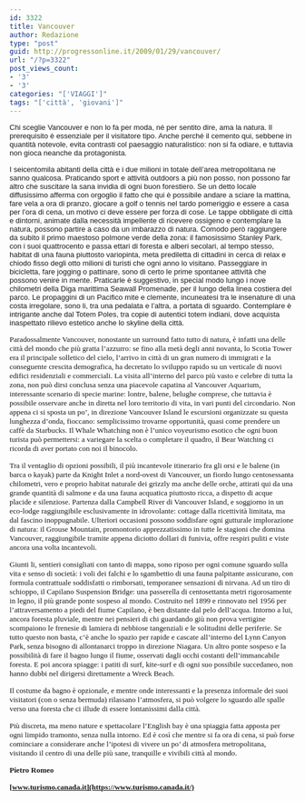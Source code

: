 ```yaml
---
id: 3322
title: Vancouver
author: Redazione
type: "post"
guid: http://progressonline.it/2009/01/29/vancouver/
url: "/?p=3322"
post_views_count:
- '3'
- '3'
categories: "['VIAGGI']"
tags: "['città', 'giovani']"
---
```


<span style="font-size: small; "><span style="font-family: Arial; ">Chi sceglie Vancouver e non lo fa per moda, né per sentito dire, ama la natura. Il prerequisito è essenziale per il visitatore tipo. Anche perché il cemento qui, sebbene in quantità notevole, evita contrasti col paesaggio naturalistico: non si fa odiare, e tuttavia non gioca neanche da protagonista.</span></span>

<span style="font-size: small; "><span style="font-family: Arial; ">I seicentomila abitanti della città e i due milioni in totale dell’area metropolitana ne sanno qualcosa. Praticando sport e attività outdoors a più non posso, non possono far altro che suscitare la sana invidia di ogni buon forestiero. Se un detto locale diffusissimo afferma con orgoglio il fatto che qui è possibile andare a sciare la mattina, fare vela a ora di pranzo, giocare a golf o tennis nel tardo pomeriggio e essere a casa per l’ora di cena, un motivo ci deve essere per forza di cose. Le tappe obbligate di città e dintorni, animate dalla necessità impellente di ricevere ossigeno e contemplare la natura, possono partire a caso da un imbarazzo di natura. Comodo però raggiungere da subito il primo maestoso polmone verde della zona: il famosissimo Stanley Park, con i suoi quattrocento e passa ettari di foresta e alberi secolari, al tempo stesso, habitat di una fauna piuttosto variopinta, meta prediletta di cittadini in cerca di relax e chiodo fisso degli otto milioni di turisti che ogni anno lo visitano. Passeggiare in bicicletta, fare jogging o pattinare, sono di certo le prime spontanee attività che possono venire in mente. Praticarle è suggestivo, in special modo lungo i nove chilometri della Diga marittima Seawall Promenade, per il lungo della linea costiera del parco. Le propaggini di un Pacifico mite e clemente, incuneatesi tra le insenature di una costa irregolare, sono li, tra una pedalata e l’altra, a portata di sguardo. Contemplare è intrigante anche dal Totem Poles, tra copie di autentici totem indiani, dove acquista inaspettato rilievo estetico anche lo skyline della città. </span></span>

<span style="font-size: small; "><span style="font-family: Arial; "> </span></span>

<span style="font-size: 10pt; font-family: Tahoma">Paradossalmente Vancouver, nonostante un surround fatto tutto di natura, è infatti una delle città del mondo che più gratta l’azzurro: se fino alla metà degli anni novanta, lo Scotia Tower era il principale solletico del cielo, l’arrivo in città di un gran numero di immigrati e la conseguente crescita demografica, ha decretato lo sviluppo rapido su un verticale di nuovi edifici residenziali e commerciali. La visita all’interno del parco più vasto e celebre di tutta la zona, non può dirsi conclusa senza una piacevole capatina al Vancouver Aquarium, interessante scenario di specie marine: lontre, balene, belughe comprese, che tuttavia è possibile osservare anche in diretta nel loro territorio di vita, in vari punti del circondario. Non appena ci si sposta un po’, in direzione Vancouver Island le escursioni organizzate su questa lunghezza d’onda, fioccano: semplicissimo trovarne opportunità, quasi come prendere un caffè da Starbucks. Il Whale Whatching non è l’unico voyeurismo esotico che ogni buon turista può permettersi: a variegare la scelta o completare il quadro, il Bear Watching ci ricorda di aver portato con noi il binocolo. </span>

<span style="font-size: 10pt; font-family: Tahoma">Tra il ventaglio di opzioni possibili, il più incantevole itinerario fra gli orsi e le balene (in barca o kayak) parte da Knight Inlet a nord-ovest di Vancouver, un fiordo lungo centosessanta chilometri, vero e proprio habitat naturale dei grizzly ma anche delle orche, attirati qui da una grande quantità di salmone e da una fauna acquatica piuttosto ricca, a dispetto di acque placide e silenziose. Partenza dalla Campbell River di Vancouver Island, e soggiorno in un eco-lodge raggiungibile esclusivamente in idrovolante: cottage dalla ricettività limitata, ma dal fascino inoppugnabile. Ulteriori occasioni possono soddisfare ogni gutturale implorazione di natura: il Grouse Mountain, promontorio apprezzatissimo in tutte le stagioni che domina Vancouver, raggiungibile tramite appena diciotto dollari di funivia, offre respiri puliti e viste ancora una volta incantevoli. </span>

<span style="font-size: 10pt; font-family: Tahoma">Giunti li, sentieri consigliati con tanto di mappa, sono riposo per ogni comune sguardo sulla vita e senso di società: i voli dei falchi e lo sgambettio di una fauna palpitante assicurano, con formula contrattuale soddisfatti o rimborsati, temporanee sensazioni di nirvana. Ad un tiro di schioppo, il Capilano Suspension Bridge: una passerella di centosettanta metri rigorosamente in legno, il più grande ponte sospeso al mondo. Costruito nel 1899 e rinnovato nel 1956 per l’attraversamento a piedi del fiume Capilano, è ben distante dal pelo dell’acqua. Intorno a lui, ancora foresta pluviale, mentre nei pensieri di chi guardando giù non prova vertigine scompaiono le frenesie di lamiera di nebbiose tangenziali e le solitudini delle periferie. Se tutto questo non basta, c’è anche lo spazio per rapide e cascate all’interno del Lynn Canyon Park, senza bisogno di allontanarci troppo in direzione Niagara. Un altro ponte sospeso e la possibilità di fare il bagno lungo il fiume, osservati dagli occhi costanti dell’immancabile foresta. E poi ancora spiagge: i patiti di surf, kite-surf e di ogni suo possibile succedaneo, non hanno dubbi nel dirigersi direttamente a Wreck Beach.</span>

<span style="font-size: 10pt; font-family: Tahoma">Il costume da bagno è opzionale, e mentre onde interessanti e la presenza informale dei suoi visitatori (con o senza bermuda) rilassano l’atmosfera, si può volgere lo sguardo alle spalle verso una foresta che ci illude di essere lontanissimi dalla città. </span>

<span style="font-size: 10pt; font-family: Tahoma">Più discreta, ma meno nature e spettacolare l’English bay è una spiaggia fatta apposta per ogni limpido tramonto, senza nulla intorno. Ed è così che mentre si fa ora di cena, si può forse cominciare a considerare anche l’ipotesi di vivere un po’ di atmosfera metropolitana, visitando il centro di una delle più sane, tranquille e vivibili città al mondo. </span>

<span style="font-size: 10pt; font-family: Tahoma">**Pietro Romeo**</span>

**<span style="font-size: 10pt; font-family: Tahoma">[www.turismo.canada.it](https://www.turismo.canada.it/)</span>**<span style="font-size: 10pt; font-family: Tahoma"> </span>